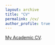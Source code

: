 ```yaml
---
layout: archive
title: "CV"
permalink: /cv/
author_profile: true
---
```


[My Academic CV](https://gabrielpensamiento.github.io/files/CV_GP.pdf).
